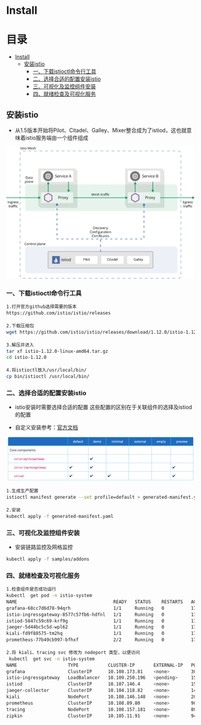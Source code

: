 # Install

目录
=================

* [Install](#install)
   * [安装istio](#安装istio)
      * [一、下载istioctl命令行工具](#一下载istioctl命令行工具)
      * [二、选择合适的配置安装istio](#二选择合适的配置安装istio)
      * [三、可视化及监控组件安装](#三可视化及监控组件安装)
      * [四、就绪检查及可视化服务](#四就绪检查及可视化服务)


## 安装istio

- 从1.5版本开始将Pilot、Citadel、Galley、Mixer整合成为了istiod，这也就意味着istio服务端由一个组件组成

![](../img/arch.svg)


### 一、下载istioctl命令行工具

~~~bash
1.打开官方github选择需要的版本
https://github.com/istio/istio/releases

2.下载压缩包
wget https://github.com/istio/istio/releases/download/1.12.0/istio-1.12.0-linux-amd64.tar.gz

3.解压并进入
tar xf istio-1.12.0-linux-amd64.tar.gz
cd istio-1.12.0

4.将istioctl放入/usr/local/bin/
cp bin/istioctl /usr/local/bin/
~~~

### 二、选择合适的配置安装istio

- istio安装时需要选择合适的配置 这些配置的区别在于关联组件的选择及istiod的配置

- 自定义安装参考：[官方文档](https://istio.io/latest/docs/setup/additional-setup/customize-installation/)

![](../img/WX20211129-113815@2x.png)

~~~bash
1.生成生产配置
istioctl manifest generate --set profile=default > generated-manifest.yaml

2.安装
kubectl apply -f generated-manifest.yaml
~~~

###  三、可视化及监控组件安装

- 安装链路监控及网格监控

~~~bash
kubectl apply -f samples/addons
~~~

### 四、就绪检查及可视化服务

~~~bash
1.检查组件是否成功运行
kubectl  get pod -n istio-system
NAME                                    READY   STATUS    RESTARTS   AGE
grafana-68cc7d6d78-94qrh                1/1     Running   0          17d
istio-ingressgateway-8577c57fb6-hdfnl   1/1     Running   0          17d
istiod-5847c59c69-krf9g                 1/1     Running   0          17d
jaeger-5d44bc5c5d-wpl62                 1/1     Running   0          17d
kiali-fd9f88575-tm2hq                   1/1     Running   0          17d
prometheus-77b49cb997-bfhxf             2/2     Running   0          17d

2.将 kiali、tracing svc 修改为 nodeport 类型，以便访问
 kubectl  get svc -n istio-system
NAME                   TYPE           CLUSTER-IP       EXTERNAL-IP   PORT(S)                                                                      AGE
grafana                ClusterIP      10.108.173.81    <none>        3000/TCP                                                                     17d
istio-ingressgateway   LoadBalancer   10.109.250.196   <pending>     15021:30170/TCP,80:31073/TCP,443:32132/TCP,31400:32021/TCP,15443:30985/TCP   17d
istiod                 ClusterIP      10.107.146.4     <none>        15010/TCP,15012/TCP,443/TCP,15014/TCP                                        17d
jaeger-collector       ClusterIP      10.104.118.82    <none>        14268/TCP,14250/TCP,9411/TCP                                                 17d
kiali                  NodePort       10.108.146.148   <none>        20001:30931/TCP,9090:31004/TCP                                               17d
prometheus             ClusterIP      10.108.89.80     <none>        9090/TCP                                                                     17d
tracing                NodePort       10.108.157.181   <none>        80:31082/TCP,16685:30468/TCP                                                 17d
zipkin                 ClusterIP      10.105.11.91     <none>        9411/TCP                                                                     17d
~~~

